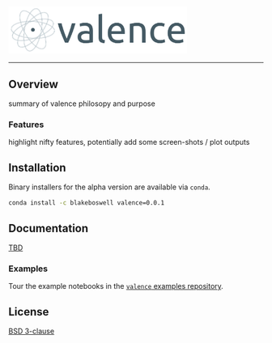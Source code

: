 
<!-- ![valence](logo/valence-logo.png) -->

<img src="logo/valence-logo.png" alt="valence" width="70%" display="block">

---

## Overview

summary of valence philosopy and purpose

### Features

highlight nifty features, potentially add some screen-shots / plot outputs

## Installation

Binary installers for the alpha version are available via `conda`.

``` bash
conda install -c blakeboswell valence=0.0.1
```

## Documentation

[TBD]()

### Examples

Tour the example notebooks in the [`valence` examples repository](https://github.com/blakeboswell/valence-examples).

## License

[BSD 3-clause](https://github.com/blakeboswell/valence/blob/master/LICENSE)


